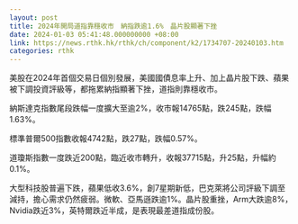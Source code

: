 ```yaml
---
layout: post
title: 2024年開局道指靠穩收市　納指跌逾1.6%　晶片股顯著下挫
date: 2024-01-03 05:41:48.000000000 +08:00
link: https://news.rthk.hk/rthk/ch/component/k2/1734707-20240103.htm
categories: rthk
---
```


美股在2024年首個交易日個別發展，美國國債息率上升、加上晶片股下跌、蘋果被下調投資評級等，都拖累納指顯著下挫，道指則靠穩收市。

納斯達克指數尾段跌幅一度擴大至逾2%，收市報14765點，跌245點，跌幅1.63%。

標準普爾500指數收報4742點，跌27點，跌幅0.57%。

道瓊斯指數一度跌近200點，臨近收市轉升，收報37715點，升25點，升幅約0.1%。

大型科技股普遍下跌，蘋果低收3.6%，創7星期新低，巴克萊將公司評級下調至減持，擔心需求仍然疲弱。微軟、亞馬遜跌逾1%。晶片股重挫，Arm大跌逾8%，Nvidia跌近3%，英特爾跌近半成，是表現最差道指成份股。
